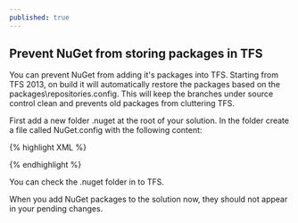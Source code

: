 ```yaml
---
published: true
---
```


## Prevent NuGet from storing packages in TFS

You can prevent NuGet from adding it's packages into TFS. Starting from TFS 2013, on build it will automatically restore the packages based on the packages\repositories.config.
This will keep the branches under source control clean and prevents old packages from cluttering TFS.

First add a new folder .nuget at the root of your solution.
In the folder create a file called NuGet.config with the following content:

{% highlight XML %}
<?xml version="1.0" encoding="utf-8"?>
<configuration>
  <solution>
	<add key="disableSourceControlIntegration" value="true" />
  </solution>
</configuration>
{% endhighlight %} 

You can check the .nuget folder in to TFS.

When you add NuGet packages to the solution now, they should not appear in your pending changes.

